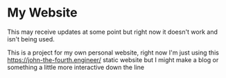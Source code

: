 # My Website

This may receive updates at some point but right now it doesn't work and isn't being used.

This is a project for my own personal website, right now I'm just using this https://john-the-fourth.engineer/
static website but I might make a blog or something a little more interactive down the line
